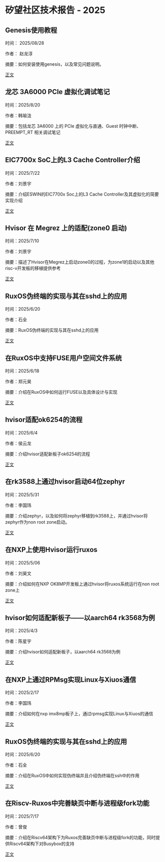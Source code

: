# 矽望社区技术报告 - 2025

## Genesis使用教程

时间： 2025/08/28

作者： 赵龙淳

摘要：如何安装使用genesis，以及常见问题说明。

[正文](20250828_genesis_tutorial.md)

## 龙芯 3A6000 PCIe 虚拟化调试笔记

时间：2025/8/20

作者：韩喻泷

摘要：包括龙芯 3A6000 上的 PCIe 虚拟化与直通、Guest 时钟中断、PREEMPT_RT 相关调试笔记

[正文](20250820_3A6000_PCIe_Debug_Notes.md)

## EIC7700x SoC上的L3 Cache Controller介绍

时间：2025/7/22

作者：刘景宇

摘要：介绍ESWIN的EIC7700x Soc上的L3 Cache Controller及其虚拟化的简要实现介绍

[正文](20250722_Cache_Contoller.md)

## Hvisor 在 Megrez 上的适配(zone0 启动)

时间：2025/7/10

作者：刘景宇

摘要：描述了Hvisor在Megrez上启动zone0的过程，为zone1的启动以及其他risc-v开发板的移植提供参考

[正文](20250710_Megrez_Start_Zone0.md)

## RuxOS伪终端的实现与其在sshd上的应用

时间：2025/6/20

作者：石全

摘要：RuxOS伪终端的实现与其在sshd上的应用

[正文](20250620_SSHD_Support_for_RuxOS.md)

## 在RuxOS中支持FUSE用户空间文件系统

时间：2025/6/18

作者：郑元昊

摘要：介绍在RuxOS中如何运行FUSE以及具体设计与实现

[正文](20250618_FUSE_In_RuxOS.md)

## hvisor适配ok6254的流程

时间：2025/6/4

作者：侯云龙

摘要：介绍hvisor适配新板子ok6254的流程

[正文](20250604_Adapt_Hvisor_to_ok6254.md)

## 在rk3588上通过hvisor启动64位zephyr

时间：2025/5/31

作者：李国玮

摘要：介绍zephyr，以及如何将zephyr移植到rk3588上，并通过hvisor将zephyr作为non root zone启动。

[正文](20250531_Zephyr_on_hvisor.md)

## 在NXP上使用Hvisor运行ruxos

时间：2025/5/06

作者：刘昊文

摘要：介绍如何在NXP OK8MP开发板上通过hvisor将ruxos系统运行在non root zone上

[正文](20250506_Hvisor_Rux.md)

## hvisor如何适配新板子——以aarch64 rk3568为例

时间：2025/4/3

作者：陈星宇

摘要：介绍hvisor如何适配新板子，以aarch64 rk3568为例

[正文](20250403_How_to_Adapt_Hvisor_to_a_New_Board--A_Case_Study_of_AArch64_RK3568.md)


## 在NXP上通过RPMsg实现Linux与Xiuos通信

时间：2025/2/17

作者：李国玮

摘要：介绍如何在nxp imx8mp板子上，通过rpmsg实现Linux与Xiuos的通信

[正文](20250217_RPMSG_on_NXP.md)

## RuxOS伪终端的实现与其在sshd上的应用

时间：2025/6/20

作者：石全

摘要：介绍在RuxOS中如何实现伪终端并且介绍伪终端在ssh中的作用

[正文](20250620_SSHD_Support_for_RuxOS.md)

## 在Riscv-Ruxos中完善缺页中断与进程级fork功能

时间：2025/7/17

作者：曾俊

摘要：介绍在Riscv64架构下为Ruxos完善缺页中断与进程级fork的功能，同时提供Riscv64架构下对Busybox的支持

[正文](20250717_Pagefault_and_Fork_in_Riscv_for_Ruxos.md)